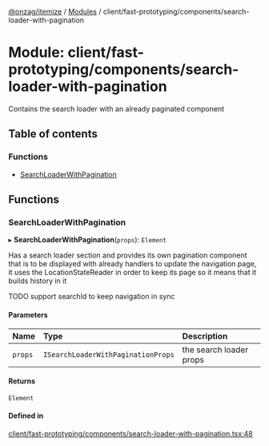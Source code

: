 [@onzag/itemize](../README.md) / [Modules](../modules.md) / client/fast-prototyping/components/search-loader-with-pagination

# Module: client/fast-prototyping/components/search-loader-with-pagination

Contains the search loader with an already paginated component

## Table of contents

### Functions

- [SearchLoaderWithPagination](client_fast_prototyping_components_search_loader_with_pagination.md#searchloaderwithpagination)

## Functions

### SearchLoaderWithPagination

▸ **SearchLoaderWithPagination**(`props`): `Element`

Has a search loader section and provides its own pagination component that is to be displayed with
already handlers to update the navigation page, it uses the LocationStateReader in order to keep its
page so it means that it builds history in it

TODO support searchId to keep navigation in sync

#### Parameters

| Name | Type | Description |
| :------ | :------ | :------ |
| `props` | `ISearchLoaderWithPaginationProps` | the search loader props |

#### Returns

`Element`

#### Defined in

[client/fast-prototyping/components/search-loader-with-pagination.tsx:48](https://github.com/onzag/itemize/blob/5c2808d3/client/fast-prototyping/components/search-loader-with-pagination.tsx#L48)
